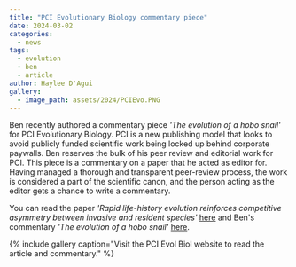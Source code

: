 ```yaml
---
title: "PCI Evolutionary Biology commentary piece"
date: 2024-03-02
categories:
  - news
tags:
  - evolution
  - ben
  - article
author: Haylee D'Agui
gallery:
  - image_path: assets/2024/PCIEvo.PNG
---
```


Ben recently authored a commentary piece _'The evolution of a hobo snail'_ for PCI Evolutionary Biology.  PCI is a new publishing model that looks to avoid publicly funded scientific work being locked up behind corporate paywalls.  Ben reserves the bulk of his peer review and editorial work for PCI.  This piece is a commentary on a paper that he acted as editor for.  Having managed a thorough and transparent peer-review process, the work is considered a part of the scientific canon, and the person acting as the editor gets a chance to write a commentary.  

You can read the paper _'Rapid life-history evolution reinforces competitive asymmetry between invasive and resident species'_ [here](https://peercommunityjournal.org/articles/10.24072/pcjournal.394/) and Ben's commentary _'The evolution of a hobo snail'_ [here](https://evolbiol.peercommunityin.org/articles/rec?id=713).

{% include gallery caption="Visit the PCI Evol Biol website to read the article and commentary." %}